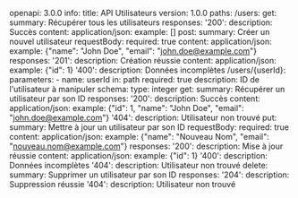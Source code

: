 openapi: 3.0.0
info:
  title: API Utilisateurs
  version: 1.0.0
paths:
  /users:
    get:
      summary: Récupérer tous les utilisateurs
      responses:
        '200':
          description: Succès
          content:
            application/json:
              example: []
    post:
      summary: Créer un nouvel utilisateur
      requestBody:
        required: true
        content:
          application/json:
            example: {"name": "John Doe", "email": "john.doe@example.com"}
      responses:
        '201':
          description: Création réussie
          content:
            application/json:
              example: {"id": 1}
        '400':
          description: Données incomplètes
  /users/{userId}:
    parameters:
      - name: userId
        in: path
        required: true
        description: ID de l'utilisateur à manipuler
        schema:
          type: integer
    get:
      summary: Récupérer un utilisateur par son ID
      responses:
        '200':
          description: Succès
          content:
            application/json:
              example: {"id": 1, "name": "John Doe", "email": "john.doe@example.com"}
        '404':
          description: Utilisateur non trouvé
    put:
      summary: Mettre à jour un utilisateur par son ID
      requestBody:
        required: true
        content:
          application/json:
            example: {"name": "Nouveau Nom", "email": "nouveau.nom@example.com"}
      responses:
        '200':
          description: Mise à jour réussie
          content:
            application/json:
              example: {"id": 1}
        '400':
          description: Données incomplètes
        '404':
          description: Utilisateur non trouvé
    delete:
      summary: Supprimer un utilisateur par son ID
      responses:
        '204':
          description: Suppression réussie
        '404':
          description: Utilisateur non trouvé
